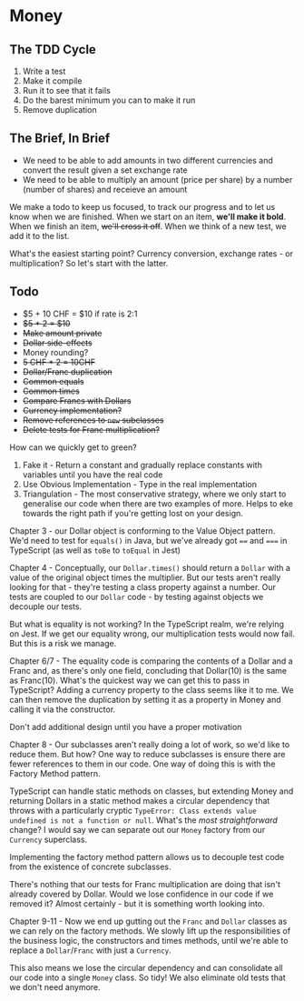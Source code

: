 # Money

## The TDD Cycle

1. Write a test
2. Make it compile
3. Run it to see that it fails
4. Do the barest minimum you can to make it run
5. Remove duplication

## The Brief, In Brief

- We need to be able to add amounts in two different currencies and convert the result given a set exchange rate
- We need to be able to multiply an amount (price per share) by a number (number of shares) and receieve an amount

We make a todo to keep us focused, to track our progress and to let us know when we are finished. When we start on an item, **we'll make it bold**. When we finish an item, ~~we'll cross it off~~. When we think of a new test, we add it to the list.

What's the easiest starting point? Currency conversion, exchange rates - or multiplication? So let's start with the latter.

## Todo

- $5 + 10 CHF = $10 if rate is 2:1
- ~~$5 * 2 = $10~~
- ~~Make amount private~~
- ~~Dollar side-effects~~
- Money rounding?
- ~~5 CHF * 2 = 10CHF~~
- ~~Dollar/Franc duplication~~
- ~~Common equals~~
- ~~Common times~~
- ~~Compare Francs with Dollars~~
- ~~Currency implementation?~~
- ~~Remove references to `new` subclasses~~
- ~~Delete tests for Franc multiplication?~~

How can we quickly get to green?

1. Fake it - Return a constant and gradually replace constants with variables until you have the real code
2. Use Obvious Implementation - Type in the real implementation
3. Triangulation - The most conservative strategy, where we only start to generalise our code when there are two examples of more. Helps to eke towards the right path if you're getting lost on your design.

Chapter 3 - our Dollar object is conforming to the Value Object pattern. We'd need to test for `equals()` in Java, but we've already got `==` and `===` in TypeScript (as well as `toBe` to `toEqual` in Jest)

Chapter 4 - Conceptually, our `Dollar.times()` should return a `Dollar` with a value of the original object times the multiplier. But our tests aren't really looking for that - they're testing a class property against a number. Our tests are coupled to our `Dollar` code - by testing against objects we decouple our tests.

But what is equality is not working? In the TypeScript realm, we're relying on Jest. If we get our equality wrong, our multiplication tests would now fail. But this is a risk we manage.

Chapter 6/7 - The equality code is comparing the contents of a Dollar and a Franc and, as there's only one field, concluding that Dollar(10) is the same as Franc(10). What's the quickest way we can get this to pass in TypeScript? Adding a currency property to the class seems like it to me. We can then remove the duplication by setting it as a property in Money and calling it via the constructor.

Don't add additional design until you have a proper motivation

Chapter 8 - Our subclasses aren't really doing a lot of work, so we'd like to reduce them. But how? One way to reduce subclasses is ensure there are fewer references to them in our code. One way of doing this is with the Factory Method pattern.

TypeScript can handle static methods on classes, but extending Money and returning Dollars in a static method makes a circular dependency that throws with a particularly cryptic `TypeError: Class extends value undefined is not a function or null`. What's the *most straightforward* change? I would say we can separate out our `Money` factory from our `Currency` superclass.

Implementing the factory method pattern allows us to decouple test code from the existence of concrete subclasses.

There's nothing that our tests for Franc multiplication are doing that isn't already covered by Dollar. Would we lose confidence in our code if we removed it? Almost certainly - but it is something worth looking into.  

Chapter 9-11 - Now we end up gutting out the `Franc` and `Dollar` classes as we can rely on the factory methods. We slowly lift up the responsibilities of the business logic, the constructors and times methods, until we're able to replace a `Dollar`/`Franc` with just a `Currency`.

This also means we lose the circular dependency and can consolidate all our code into a single `Money` class. So tidy! We also eliminate old tests that we don't need anymore.
